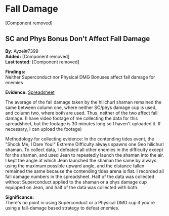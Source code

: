 # Fall Damage

[Component removed]

## SC and Phys Bonus Don't Affect Fall Damage

**By:** Ayzel\#7399  
**Added:** [Component removed]  
**Last tested:** [Component removed]

**Findings:**  
Neither Superconduct nor Physical DMG Bonuses affect fall damage for enemies

**Evidence:** [Spreadsheet](https://docs.google.com/spreadsheets/d/1svcYfieKvr1-3N-LijeucfJQwfy0fKpT7sESYD2WuH8/edit?usp=sharing)

The average of the fall damage taken by the hilichurl shaman remained the same between column one, where neither SC/phys damage cup is used, and column two, where both are used. Thus, neither of the two affect fall damage. \(I have video footage of me collecting the data for this spreadsheet, but the footage is 30 minutes long so I haven't uploaded it. If necessary, I can upload the footage\)

Methodology for collecting evidence: In the contending tides event, the "Shock Me, I Dare You!" Extreme Difficulty always spawns one Geo hilichurl shaman. To collect data, I defeated all other enemies in the difficulty except for the shaman, and used Jean to repeatedly launch the shaman into the air. I kept the angle at which Jean launched the shaman the same by always using the maximum possible upward angle, and the distance fallen remained the same because the contending tides arena is flat. I recorded all fall damage numbers in the spreadsheet. Half of the data was collected without Superconduct applied to the shaman or a phys damage cup equipped on Jean, and half of the data was collected with both.

**Significance:**  
There's no point in using Superconduct or a Physical DMG cup if you're using a fall-damage based strategy to defeat enemies.